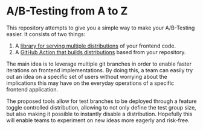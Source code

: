 # A/B-Testing from A to Z
This repository attempts to give you a simple way to make your A/B-Testing easier. 
It consists of two things:   
1. A [library for serving multiple distributions](https://github.com/navikt/ab-test/tree/main/packages/ab-test-middleware) of your frontend code.
2. A [GitHub Action that builds distributions](https://github.com/navikt/ab-test/tree/main/actions/build) based from your repository.

The main idea is to leverage multiple git branches in order to enable faster iterations on frontend implementations.
By doing this, a team can easily try out an idea on a specific set of users without worrying about the implications
this may have on the everyday operations of a specific frontend application. 

The proposed tools allow for test branches to be deployed through a feature toggle
controlled distribution, allowing to not only define the test group size, but also
making it possible to instantly disable a distribution. Hopefully this will enable
teams to experiment on new ideas more eagerly and risk-free.   
 